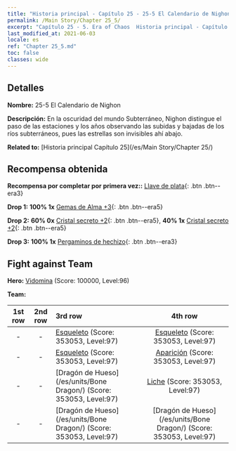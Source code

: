 ```yaml
---
title: "Historia principal - Capítulo 25 - 25-5 El Calendario de Nighon"
permalink: /Main Story/Chapter 25_5/
excerpt: "Capítulo 25 - 5. Era of Chaos  Historia principal - Capítulo 25_5. 25-5 El Calendario de Nighon"
last_modified_at: 2021-06-03
locale: es
ref: "Chapter 25_5.md"
toc: false
classes: wide
---
```


## Detalles

 **Nombre:** 25-5 El Calendario de Nighon

 **Descripción:** En la oscuridad del mundo Subterráneo, Nighon distingue el paso de las estaciones y los años observando las subidas y bajadas de los ríos subterráneos, pues las estrellas son invisibles ahí abajo.

 **Related to:** [Historia principal Capítulo 25](/es/Main Story/Chapter 25/)

## Recompensa obtenida

 **Recompensa por completar por primera vez::** [Llave de plata](/ItemsES/con_693/){: .btn .btn--era3}

 **Drop 1:** **100% 1x** [Gemas de Alma +3](/ItemsES/mat_86/){: .btn .btn--era5}

 **Drop 2:** **60% 0x** [Cristal secreto +2](/ItemsES/mat_80/){: .btn .btn--era5}, **40% 1x** [Cristal secreto +2](/ItemsES/mat_80/){: .btn .btn--era5}

 **Drop 3:** **100% 1x** [Pergaminos de hechizo](/ItemsES/con_694/){: .btn .btn--era3}


## Fight against Team
 **Hero:** [Vidomina](/es/heroes/Vidomina/) (Score: 100000, Level:96)

 **Team:**


  | 1st row | 2nd row | 3rd row | 4th row |
  |:----:|:----:|:----|:----:|
  | - | - | [Esqueleto](/es/units/Skeleton/) (Score: 353053, Level:97)  | [Esqueleto](/es/units/Skeleton/) (Score: 353053, Level:97)  |
  | - | - | [Esqueleto](/es/units/Skeleton/) (Score: 353053, Level:97)  | [Aparición](/es/units/Wight/) (Score: 353053, Level:97)  |
  | - | - | [Dragón de Hueso](/es/units/Bone Dragon/) (Score: 353053, Level:97)  | [Liche](/es/units/Lich/) (Score: 353053, Level:97)  |
  | - | - | [Dragón de Hueso](/es/units/Bone Dragon/) (Score: 353053, Level:97)  | [Dragón de Hueso](/es/units/Bone Dragon/) (Score: 353053, Level:97)  |


